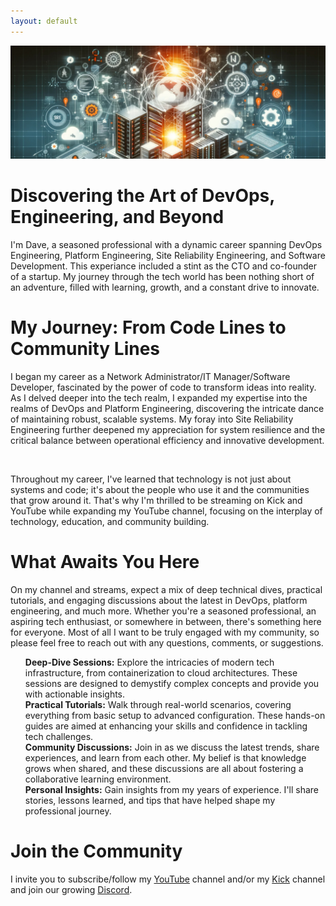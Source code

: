```yaml
---
layout: default
---
```


<div class="content-indent">
    <div class="content-wrapper">
        <div class="hero-wrapper">
            <div class="hero">
                <img src="/images/sre-hero.jpg" />
            </div>
        </div>
        <h1>Discovering the Art of DevOps, Engineering, and Beyond</h1>
        <div class="content-wrapper">
            I'm Dave, a seasoned professional with a dynamic career spanning DevOps Engineering, Platform Engineering, Site Reliability Engineering, and Software Development. This experiance included a stint as the CTO and co-founder of a startup. My journey through the tech world has been nothing short of an adventure, filled with learning, growth, and a constant drive to innovate.
        </div>
        <h1>My Journey: From Code Lines to Community Lines</h1>
        <div class="content-wrapper">
            <p>I began my career as a Network Administrator/IT Manager/Software Developer, fascinated by the power of code to transform ideas into reality. As I delved deeper into the tech realm, I expanded my expertise into the realms of DevOps and Platform Engineering, discovering the intricate dance of maintaining robust, scalable systems. My foray into Site Reliability Engineering further deepened my appreciation for system resilience and the critical balance between operational efficiency and innovative development.</p>
            <p>&nbsp;</p>
            <p>Throughout my career, I've learned that technology is not just about systems and code; it's about the people who use it and the communities that grow around it. That's why I'm thrilled to be streaming on Kick and YouTube while expanding my YouTube channel, focusing on the interplay of technology, education, and community building.</p>
        </div>
        <h1>What Awaits You Here</h1>
        <div class="content-wrapper">
            On my channel and streams, expect a mix of deep technical dives, practical tutorials, and engaging discussions about the latest in DevOps, platform engineering, and much more. Whether you're a seasoned professional, an aspiring tech enthusiast, or somewhere in between, there's something here for everyone. Most of all I want to be truly engaged with my community, so please feel free to reach out with any questions, comments, or suggestions.
            <div class="content-wrapper">
                <ul class="task-list">
                    <li class="task-list-item">
                        <b>Deep-Dive Sessions:</b> Explore the intricacies of modern tech infrastructure, from containerization to cloud architectures. These sessions are designed to demystify complex concepts and provide you with actionable insights.
                    </li>
                    <li class="task-list-item">
                        <b>Practical Tutorials:</b> Walk through real-world scenarios, covering everything from basic setup to advanced configuration. These hands-on guides are aimed at enhancing your skills and confidence in tackling tech challenges.
                    </li>
                    <li class="task-list-item">
                        <b>Community Discussions:</b> Join in as we discuss the latest trends, share experiences, and learn from each other. My belief is that knowledge grows when shared, and these discussions are all about fostering a collaborative learning environment.
                    </li>
                    <li class="task-list-item">
                        <b>Personal Insights:</b> Gain insights from my years of experience. I'll share stories, lessons learned, and tips that have helped shape my professional journey.
                    </li>
                </ul>
            </div>
        </div>
        <div class="content-wrapper">
        </div>
        <h1>Join the Community</h1>
        <div class="content-wrapper">
            I invite you to subscribe/follow my <a href="https://www.youtube.com/@devopsdave" target="_blank">YouTube</a> channel and/or my <a href="https://kick.com/devopsdave" target="_blank">Kick</a> channel and join our growing <a href="https://DevOpsDave.net/discord" target="_blank">Discord</a>.
        </div>
    </div>
</div>

